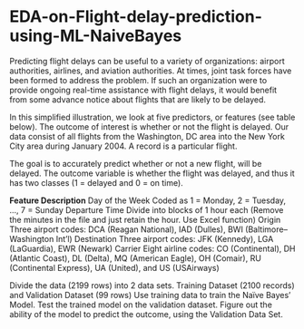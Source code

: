 # EDA-on-Flight-delay-prediction-using-ML-NaiveBayes



Predicting flight delays can be useful to a variety of organizations: airport authorities, airlines, and aviation authorities. At times, joint task forces have been formed to address the problem. If such an organization were to provide ongoing real-time assistance with flight delays, it would benefit from some advance notice about flights that are likely to be delayed.

In this simplified illustration, we look at five predictors, or features (see table below). The outcome of interest is whether or not the flight is delayed. Our data consist of all flights from the Washington, DC area into the New York City area during January 2004. A record is a particular flight.

The goal is to accurately predict whether or not a new flight, will be delayed. The outcome variable is whether the flight was delayed, and thus it has two classes (1 = delayed and 0 = on time).

**Feature	Description**
Day of the Week	Coded as 1 = Monday, 2 = Tuesday, ..., 7 = Sunday
Departure Time	Divide into blocks of 1 hour each (Remove the minutes in the file and just retain the hour. Use Excel function)
Origin	Three airport codes: DCA (Reagan National), IAD (Dulles),
BWI (Baltimore–Washington Int’l)
Destination	Three airport codes: JFK (Kennedy), LGA (LaGuardia), EWR (Newark)
Carrier	Eight airline codes: CO (Continental), DH (Atlantic Coast), DL (Delta),
MQ (American Eagle), OH (Comair), RU (Continental Express),
UA (United), and US (USAirways)

Divide the data (2199 rows) into 2 data sets. Training Dataset (2100 records) and Validation Dataset (99 rows)
Use training data to train the Naïve Bayes’ Model. 
Test the trained model on the validation dataset. Figure out the ability of the model to predict the outcome, using the Validation Data Set. 


